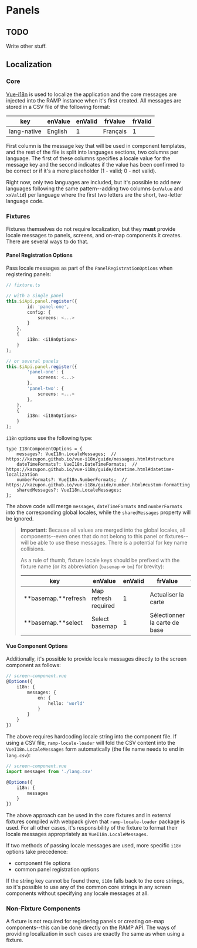 # Panels

## TODO

Write other stuff.

## Localization

### Core

[Vue-i18n](https://kazupon.github.io/vue-i18n/) is used to localize the application and the core messages are injected into the RAMP instance when it's first created. All messages are stored in a CSV file of the following format:

| key         | enValue | enValid | frValue  | frValid |
| ----------- | ------- | ------- | -------- | ------- |
| lang-native | English | 1       | Français | 1       |

First column is the message key that will be used in component templates, and the rest of the file is split into languages sections, two columns per language. The first of these columns specifies a locale value for the message key and the second indicates if the value has been confirmed to be correct or if it's a mere placeholder (1 - valid; 0 - not valid).

Right now, only two languages are included, but it's possible to add new languages following the same pattern--adding two columns (`xxValue` and `xxValid`) per language where the first two letters are the short, two-letter language code.

### Fixtures

Fixtures themselves do not require localization, but they **must** provide locale messages to panels, screens, and on-map components it creates. There are several ways to do that.

#### Panel Registration Options

Pass locale messages as part of the `PanelRegistrationOptions` when registering panels:

```ts
// fixture.ts

// with a single panel
this.$iApi.panel.register({
        id: 'panel-one',
        config: {
            screens: <...>
        }
    },
    {
        i18n: <i18nOptions>
    }
);

// or several panels
this.$iApi.panel.register({
        'panel-one': {
            screens: <...>
        },
        'panel-two': {
            screens: <...>
        },
    },
    {
        i18n: <i18nOptions>
    }
);
```

`i18n` options use the following type:

```
type I18nComponentOptions = {
    messages?: VueI18n.LocaleMessages;  // https://kazupon.github.io/vue-i18n/guide/messages.html#structure
    dateTimeFormats?: VueI18n.DateTimeFormats;  // https://kazupon.github.io/vue-i18n/guide/datetime.html#datetime-localization
    numberFormats?: VueI18n.NumberFormats;  // https://kazupon.github.io/vue-i18n/guide/number.html#custom-formatting
    sharedMessages?: VueI18n.LocaleMessages;
};
```

The above code will merge `messages`, `dateTimeFormats` and `numberFormats` into the corresponding global locales, while the `sharedMessages` property will be ignored.

> **Important:**
> Because all values are merged into the global locales, all components--even ones that do not belong to this panel or fixtures--will be able to use these messages. There is a potential for key name collisions.
>
> As a rule of thumb, fixture locale keys should be prefixed with the fixture name (or its abbreviation (`basemap` => `bm`) for brevity):
>
> | key                 | enValue              | enValid | frValue                       | frValid |
> | ------------------- | -------------------- | ------- | ----------------------------- | ------- |
> | **basemap.**refresh | Map refresh required | 1       | Actualiser la carte           | 1       |
> | **basemap.**select  | Select basemap       | 1       | Sélectionner la carte de base | 1       |

#### Vue Component Options

Additionally, it's possible to provide locale messages directly to the screen component as follows:

```ts
// screen-component.vue
@Options({
    i18n: {
        messages: {
            en: {
                hello: 'world'
            }
        }
    }
})
```

The above requires hardcoding locale string into the component file. If using a CSV file, `ramp-locale-loader` will fold the CSV content into the `VueI18n.LocaleMessages` form automatically (the file name needs to end in `lang.csv`):

```ts
// screen-component.vue
import messages from './lang.csv'

@Options({
    i18n: {
        messages
    }
})
```

The above approach can be used in the core fixtures and in external fixtures compiled with webpack given that `ramp-locale-loader` package is used. For all other cases, it's responsibility of the fixture to format their locale messages appropriately as `VueI18n.LocaleMessages`.

If two methods of passing locale messages are used, more specific `i18n` options take precedence:

-   component file options
-   common panel registration options

If the string key cannot be found there, `i18n` falls back to the core strings, so it's possible to use any of the common core strings in any screen components without specifying any locale messages at all.

### Non-Fixture Components

A fixture is not required for registering panels or creating on-map components--this can be done directly on the RAMP API. The ways of providing localization in such cases are exactly the same as when using a fixture.
